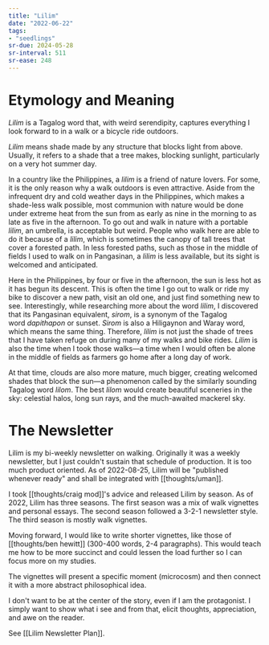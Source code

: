 ```yaml
---
title: "Lilim"
date: "2022-06-22"
tags:
- "seedlings"
sr-due: 2024-05-28
sr-interval: 511
sr-ease: 248
---
```


# Etymology and Meaning

_Lilim_ is a Tagalog word that, with weird serendipity, captures everything I look forward to in a walk or a bicycle ride outdoors.

_Lilim_ means shade made by any structure that blocks light from above. Usually, it refers to a shade that a tree makes, blocking sunlight, particularly on a very hot summer day.

In a country like the Philippines, a _lilim_ is a friend of nature lovers. For some, it is the only reason why a walk outdoors is even attractive. Aside from the infrequent dry and cold weather days in the Philippines, which makes a shade-less walk possible, most communion with nature would be done under extreme heat from the sun from as early as nine in the morning to as late as five in the afternoon. To go out and walk in nature with a portable _lilim_, an umbrella, is acceptable but weird. People who walk here are able to do it because of a _lilim_, which is sometimes the canopy of tall trees that cover a forested path. In less forested paths, such as those in the middle of fields I used to walk on in Pangasinan, a _lilim_ is less available, but its sight is welcomed and anticipated.

Here in the Philippines, by four or five in the afternoon, the sun is less hot as it has begun its descent. This is often the time I go out to walk or ride my bike to discover a new path, visit an old one, and just find something new to see. Interestingly, while researching more about the word _lilim_, I discovered that its Pangasinan equivalent, _sirom_, is a synonym of the Tagalog word _dapithapon_ or sunset. _Sirom_ is also a Hiligaynon and Waray word, which means the same thing. Therefore, _lilim_ is not just the shade of trees that I have taken refuge on during many of my walks and bike rides. _Lilim_ is also the time when I took those walks—a time when I would often be alone in the middle of fields as farmers go home after a long day of work.

At that time, clouds are also more mature, much bigger, creating welcomed shades that block the sun—a phenomenon called by the similarly sounding Tagalog word _lilom_. The best _lilom_ would create beautiful sceneries in the sky: celestial halos, long sun rays, and the much-awaited mackerel sky.

# The Newsletter

Lilim is my bi-weekly newsletter on walking. Originally it was a weekly newsletter, but I just couldn't sustain that schedule of production. It is too much product oriented. As of 2022-08-25, Lilim will be "published whenever ready" and shall be integrated with [[thoughts/uman]].

I took [[thoughts/craig mod]]'s advice and released Lilim by season. As of 2022, Lilim has three seasons. The first season was a mix of walk vignettes and personal essays. The second season followed a 3-2-1 newsletter style. The third season is mostly walk vignettes.

Moving forward, I would like to write shorter vignettes, like those of [[thoughts/ben hewitt]] (300-400 words, 2-4 paragraphs). This would teach me how to be more succinct and could lessen the load further so I can focus more on my studies.

The vignettes will present a specific moment (microcosm) and then connect it with a more abstract philosophical idea.

I don't want to be at the center of the story, even if I am the protagonist. I simply want to show what i see and from that, elicit thoughts, appreciation, and awe on the reader.

See [[Lilim Newsletter Plan]].
